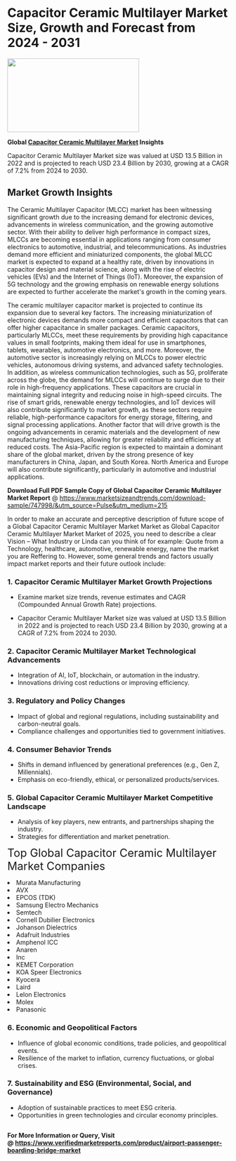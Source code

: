 <H1>Capacitor Ceramic Multilayer Market Size, Growth and Forecast from 2024 - 2031</H1><img class="aligncenter size-medium wp-image-584254" src="https://thirdeyenews.in/wp-content/uploads/2024/09/Global-Market-Research-300x168.jpeg" alt="" width="300" height="168" /><p><strong>Global&nbsp;<a href="https://www.marketsizeandtrends.com/download-sample/747998/&amp;utm_source=Pulse&amp;utm_medium=215">Capacitor Ceramic Multilayer Market</a> Insights</strong></p><p>Capacitor Ceramic Multilayer Market size was valued at USD 13.5 Billion in 2022 and is projected to reach USD 23.4 Billion by 2030, growing at a CAGR of 7.2% from 2024 to 2030.</p><p><h2>Market Growth Insights</h2> <p>The Ceramic Multilayer Capacitor (MLCC) market has been witnessing significant growth due to the increasing demand for electronic devices, advancements in wireless communication, and the growing automotive sector. With their ability to deliver high performance in compact sizes, MLCCs are becoming essential in applications ranging from consumer electronics to automotive, industrial, and telecommunications. As industries demand more efficient and miniaturized components, the global MLCC market is expected to expand at a healthy rate, driven by innovations in capacitor design and material science, along with the rise of electric vehicles (EVs) and the Internet of Things (IoT). Moreover, the expansion of 5G technology and the growing emphasis on renewable energy solutions are expected to further accelerate the market's growth in the coming years. </p> <p>The ceramic multilayer capacitor market is projected to continue its expansion due to several key factors. The increasing miniaturization of electronic devices demands more compact and efficient capacitors that can offer higher capacitance in smaller packages. Ceramic capacitors, particularly MLCCs, meet these requirements by providing high capacitance values in small footprints, making them ideal for use in smartphones, tablets, wearables, automotive electronics, and more. Moreover, the automotive sector is increasingly relying on MLCCs to power electric vehicles, autonomous driving systems, and advanced safety technologies. In addition, as wireless communication technologies, such as 5G, proliferate across the globe, the demand for MLCCs will continue to surge due to their role in high-frequency applications. These capacitors are crucial in maintaining signal integrity and reducing noise in high-speed circuits. The rise of smart grids, renewable energy technologies, and IoT devices will also contribute significantly to market growth, as these sectors require reliable, high-performance capacitors for energy storage, filtering, and signal processing applications. Another factor that will drive growth is the ongoing advancements in ceramic materials and the development of new manufacturing techniques, allowing for greater reliability and efficiency at reduced costs. The Asia-Pacific region is expected to maintain a dominant share of the global market, driven by the strong presence of key manufacturers in China, Japan, and South Korea. North America and Europe will also contribute significantly, particularly in automotive and industrial applications. </p><p><span class=""><strong>Download Full PDF Sample Copy of Global Capacitor Ceramic Multilayer Market Report</strong> @ <a href="https://www.marketsizeandtrends.com/download-sample/747998/&amp;utm_source=Pulse&amp;utm_medium=215" target="_blank">https://www.marketsizeandtrends.com/download-sample/747998/&amp;utm_source=Pulse&amp;utm_medium=215</a></span></p><p>In order to make an accurate and perceptive description of future scope of a Global&nbsp;Capacitor Ceramic Multilayer Market Market as Global&nbsp;Capacitor Ceramic Multilayer Market Market of 2025, you need to describe a clear Vision &ndash; What Industry or Linda can you think of for example: Quote from a Technology, healthcare, automotive, renewable energy, name the market you are Reffering to. However, some general trends and factors usually impact market reports and their future outlook include:</p><h3>1.&nbsp;<strong>Capacitor Ceramic Multilayer Market Growth Projections</strong></h3><ul><li>Examine market size trends, revenue estimates and CAGR (Compounded Annual Growth Rate) projections.</li><li><p>Capacitor Ceramic Multilayer Market size was valued at USD 13.5 Billion in 2022 and is projected to reach USD 23.4 Billion by 2030, growing at a CAGR of 7.2% from 2024 to 2030.</p></li></ul><h3>2.&nbsp;<strong>Capacitor Ceramic Multilayer Market Technological Advancements</strong></h3><ul><li>Integration of AI, IoT, blockchain, or automation in the industry.</li><li>Innovations driving cost reductions or improving efficiency.</li></ul><h3>3.&nbsp;<strong>Regulatory and Policy Changes</strong></h3><ul><li>Impact of global and regional regulations, including sustainability and carbon-neutral goals.</li><li>Compliance challenges and opportunities tied to government initiatives.</li></ul><h3>4.&nbsp;<strong>Consumer Behavior Trends</strong></h3><ul><li>Shifts in demand influenced by generational preferences (e.g., Gen Z, Millennials).</li><li>Emphasis on eco-friendly, ethical, or personalized products/services.</li></ul><h3>5.&nbsp;<strong>Global Capacitor Ceramic Multilayer Market Competitive Landscape</strong></h3><ul><li>Analysis of key players, new entrants, and partnerships shaping the industry.</li><li>Strategies for differentiation and market penetration.</li></ul><p data-pm-slice="1 1 []"><span style="color: inherit; font-family: inherit; font-size: 25px;">Top Global Capacitor Ceramic Multilayer Market Companies</span></p><div class="" data-test-id=""><p><li>Murata Manufacturing</li><li> AVX</li><li> EPCOS (TDK)</li><li> Samsung Electro Mechanics</li><li> Semtech</li><li> Cornell Dubilier Electronics</li><li> Johanson Dielectrics</li><li> Adafruit Industries</li><li> Amphenol ICC</li><li> Anaren</li><li> Inc</li><li> KEMET Corporation</li><li> KOA Speer Electronics</li><li> Kyocera</li><li> Laird</li><li> Lelon Electronics</li><li> Molex</li><li> Panasonic</li></p></div><h3>6.&nbsp;<strong>Economic and Geopolitical Factors</strong></h3><ul><li>Influence of global economic conditions, trade policies, and geopolitical events.</li><li>Resilience of the market to inflation, currency fluctuations, or global crises.</li></ul><h3>7.&nbsp;<strong>Sustainability and ESG (Environmental, Social, and Governance)</strong></h3><ul><li>Adoption of sustainable practices to meet ESG criteria.</li><li>Opportunities in green technologies and circular economy principles.</li></ul><h2><strong style="font-size: 14px;">For More Information or Query, Visit @&nbsp;</strong><a style="background-color: #ffffff; font-size: 14px;" href="https://www.marketsizeandtrends.com/report/capacitor-ceramic-multilayer-market/" target="_blank">https://www.verifiedmarketreports.com/product/airport-passenger-boarding-bridge-market</a></h2>
